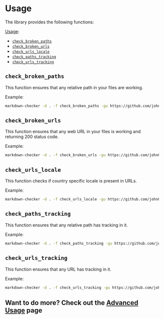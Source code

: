 # Usage

The library provides the following functions:

[Usage](#usage):

- [`check_broken_paths`](#check_broken_paths)
- [`check_broken_urls`](#check_broken_urls)
- [`check_urls_locale`](#check_urls_locale)
- [`check_paths_tracking`](#check_paths_tracking)
- [`check_urls_tracking`](#check_urls_tracking)

## `check_broken_paths`

This function ensures that any relative path in your files are working.

Example:

```bash
markdown-checker -d . -f check_broken_paths -gu https://github.com/john0isaac/markdown-checker/blob/main/CONTRIBUTING.md
```

## `check_broken_urls`

This function ensures that any web URL in your files is working and returning 200 status code.

Example:

```bash
markdown-checker -d . -f check_broken_urls -gu https://github.com/john0isaac/markdown-checker/blob/main/CONTRIBUTING.md
```

## `check_urls_locale`

This function checks if country specific locale is present in URLs.

Example:

```bash
markdown-checker -d . -f check_urls_locale -gu https://github.com/john0isaac/markdown-checker/blob/main/CONTRIBUTING.md
```

## `check_paths_tracking`

This function ensures that any relative path has tracking in it.

Example:

```bash
markdown-checker -d . -f check_paths_tracking -gu https://github.com/john0isaac/markdown-checker/blob/main/CONTRIBUTING.md
```

## `check_urls_tracking`

This function ensures that any URL has tracking in it.

Example:

```bash
markdown-checker -d . -f check_urls_tracking -gu https://github.com/john0isaac/markdown-checker/blob/main/CONTRIBUTING.md
```

## Want to do more? Check out the [Advanced Usage](./advanced.md) page
